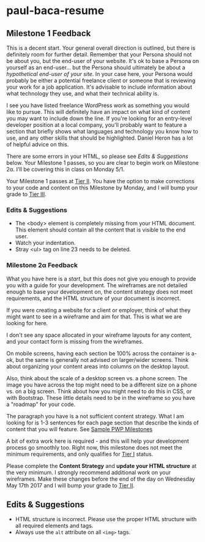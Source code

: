 # paul-baca-resume
## Milestone 1 Feedback
This is a decent start. Your general overall direction is outlined, but there is definitely room for further detail. Remember that your Persona should not be about you, but the end-user of your website. It's ok to base a Persona on yourself as an end-user... but the Persona should ultimately be about a _hypothetical end-user of your site_. In your case here, your Persona would probably be either a potential freelance client or someone that is reviewing your work for a job application. It's advisable to include information about what technology they use, and what their technical ability is.

I see you have listed freelance WordPress work as something you would like to pursue. This will definitely have an impact on what kind of content you may want to include down the line. If you're looking for an entry-level developer position at a local company, you'll probably want to feature a section that briefly shows what languages and technology you know how to use, and any other skills that should be highlighted. Daniel Heron has a lot of helpful advice on this.

There are some errors in your HTML, so please see *Edits &amp; Suggestions* below. Your Milestone 1 passes, so you are clear to begin work on Milestone 2&alpha;. I'll be covering this in class on Monday 5/1.

Your Milestone 1 passes at [Tier II](https://bootcamp-coders.cnm.edu/projects/capstone/rubric/). You have the option to make corrections to your code and content on this Milestone by Monday, and I will bump your grade to [Tier III](https://bootcamp-coders.cnm.edu/projects/capstone/rubric/).

### Edits &amp; Suggestions
- The &lt;body&gt; element is completely missing from your HTML document. This element should contain all the content that is visible to the end user.
- Watch your indentation.
- Stray &lt;ul&gt; tag on line 23 needs to be deleted.

### Milestone 2&alpha; Feedback
What you have here is a _start_, but this does not give you enough to provide you with a guide for your development. The wireframes are not detailed enough to base your development on, the content strategy does not meet requirements, and the HTML structure of your document is incorrect. 

If you were creating a website for a client or employer, think of what they might want to see in a wireframe and aim for that. This is what we are looking for here.

I don't see any space allocated in your wireframe layouts for any content, and your contact form is missing from the wireframes.

On mobile screens, having each section be 100% across the container is a-ok, but the same is generally not advised on larger/wider screens. Think about organizing your content areas into columns on the desktop layout.

Also, think about the scale of a desktop screen vs. a phone screen. The image you have across the top might need to be a different size on a phone vs. on a big screen. Think about how you might need to do this in CSS, or with Bootstrap. These little details need to be in the wireframe so you have a "roadmap" for your code. 

The paragraph you have is a not sufficient content strategy. What I am looking for is 1-3 sentences for each page section  that describe the kinds of content that you will feature. See [Sample PWP Milestones](https://bootcamp-coders.cnm.edu/projects/personal/example/)

A bit of extra work here is required - and this will help your development process go smoothly too. Right now, this milestone does not meet the minimum requirements, and only qualifies for [Tier I](https://bootcamp-coders.cnm.edu/projects/personal/rubric/) status.

Please complete the **Content Strategy** and **update your HTML structure** at the very minimum. I strongly recommend additional work on your wireframes. Make these changes before the end of the day on Wednesday May 17th 2017 and I will bump your grade to [Tier II](https://bootcamp-coders.cnm.edu/projects/personal/rubric/).

## Edits &amp; Suggestions
- HTML structure is incorrect. Please use the proper HTML structure with all required elements and tags.
- Always use the `alt` attribute on all `<img>` tags. 
